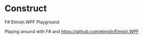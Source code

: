 # Construct
F# Elmish.WPF Playground

Playing around with F# and https://github.com/elmish/Elmish.WPF
